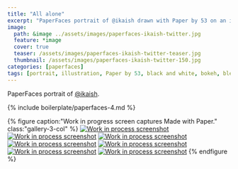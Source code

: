 ```yaml
---
title: "All alone"
excerpt: "PaperFaces portrait of @ikaish drawn with Paper by 53 on an iPad."
image: 
  path: &image ../assets/images/paperfaces-ikaish-twitter.jpg 
  feature: *image
  cover: true
  teaser: /assets/images/paperfaces-ikaish-twitter-teaser.jpg
  thumbnail: /assets/images/paperfaces-ikaish-twitter-150.jpg
categories: [paperfaces]
tags: [portrait, illustration, Paper by 53, black and white, bokeh, blend]
---
```


PaperFaces portrait of [@ikaish](https://twitter.com/ikaish).

{% include boilerplate/paperfaces-4.md %}

{% figure caption:"Work in progress screen captures Made with Paper." class:"gallery-3-col" %}
[![Work in process screenshot](/assets/images/paperfaces-ikaish-process-1-600.jpg)](/assets/images/paperfaces-ikaish-process-1-lg.jpg) [![Work in process screenshot](/assets/images/paperfaces-ikaish-process-2-600.jpg)](/assets/images/paperfaces-ikaish-process-2-lg.jpg) [![Work in process screenshot](/assets/images/paperfaces-ikaish-process-3-600.jpg)](/assets/images/paperfaces-ikaish-process-3-lg.jpg) [![Work in process screenshot](/assets/images/paperfaces-ikaish-process-4-600.jpg)](/assets/images/paperfaces-ikaish-process-4-lg.jpg) [![Work in process screenshot](/assets/images/paperfaces-ikaish-process-4-600.jpg)](/assets/images/paperfaces-ikaish-process-4-lg.jpg) [![Work in process screenshot](/assets/images/paperfaces-ikaish-process-5-600.jpg)](/assets/images/paperfaces-ikaish-process-5-lg.jpg) [![Work in process screenshot](/assets/images/paperfaces-ikaish-process-6-600.jpg)](/assets/images/paperfaces-ikaish-process-6-lg.jpg)
{% endfigure %}
